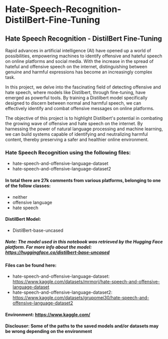 # Hate-Speech-Recognition-DistilBert-Fine-Tuning
## Hate Speech Recognition - DistilBert Fine-Tuning

Rapid advances in artificial intelligence (AI) have opened up a world of possibilities, empowering machines to identify offensive and hateful speech on online platforms and social media. With the increase in the spread of hateful and offensive speech on the internet, distinguishing between genuine and harmful expressions has become an increasingly complex task.

In this project, we delve into the fascinating field of detecting offensive and hate speech, where models like Distilbert, through fine-tuning, have emerged as powerful tools. By training a Distilbert model specifically designed to discern between normal and harmful speech, we can effectively identify and combat offensive messages on online platforms.

The objective of this project is to highlight Distilbert's potential in combating the growing wave of offensive and hate speech on the internet. By harnessing the power of natural language processing and machine learning, we can build systems capable of identifying and neutralizing harmful content, thereby preserving a safer and healthier online environment.

### Hate Speech Recognition using the following files:
* hate-speech-and-offensive-language-dataset
* hate-speech-and-offensive-language-dataset2

#### In total there are 27k comments from various platforms, belonging to one of the follow classes:
* neither
* offensive language
* hate speech

#### DistilBert Model:
* DistilBert-base-uncased

##### **Note**: The model used in this notebook was retrieved by the Hugging Face platform. For more info about the model: https://huggingface.co/distilbert-base-uncased

#### Files can be found here: 
* hate-speech-and-offensive-language-dataset: https://www.kaggle.com/datasets/mrmorj/hate-speech-and-offensive-language-dataset
* hate-speech-and-offensive-language-dataset2: https://www.kaggle.com/datasets/grupomei30/hate-speech-and-offensive-language-dataset2

#### Environment: https://www.kaggle.com/

#### Disclouser: Some of the paths to the saved models and/or datasets may be wrong depending on the environment

